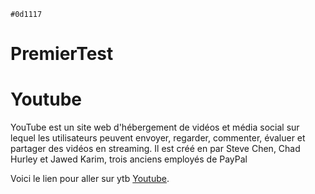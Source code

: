 `#0d1117`

# PremierTest

# Youtube

YouTube est un site web d'hébergement de vidéos et média social sur lequel les utilisateurs peuvent envoyer, regarder, commenter, évaluer et partager des vidéos en streaming. 
Il est créé en par Steve Chen, Chad Hurley et Jawed Karim, trois anciens employés de PayPal

Voici le lien pour aller sur ytb [Youtube](https://youtube.com/).